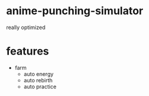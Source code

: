 # anime-punching-simulator
really optimized

# features
* farm
	* auto energy
	* auto rebirth
	* auto practice
